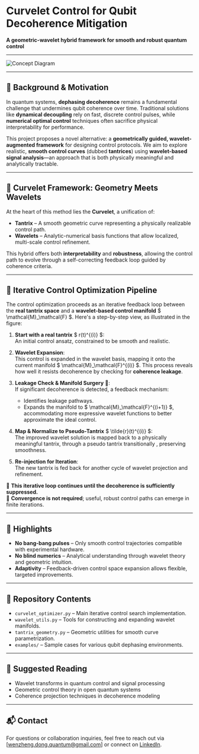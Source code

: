 # Curvelet Control for Qubit Decoherence Mitigation

**A geometric-wavelet hybrid framework for smooth and robust quantum control**

---

![Concept Diagram](https://i.imgur.com/nL9P1ot.png)

---

## 🧠 Background & Motivation

In quantum systems, **dephasing decoherence** remains a fundamental challenge that undermines qubit coherence over time. Traditional solutions like **dynamical decoupling** rely on fast, discrete control pulses, while **numerical optimal control** techniques often sacrifice physical interpretability for performance.

This project proposes a novel alternative: a **geometrically guided, wavelet-augmented framework** for designing control protocols. We aim to explore realistic, **smooth control curves** (dubbed **tantrices**) using **wavelet-based signal analysis**—an approach that is both physically meaningful and analytically tractable.

---

## 🔁 Curvelet Framework: Geometry Meets Wavelets

At the heart of this method lies the **Curvelet**, a unification of:

- **Tantrix** – A smooth geometric curve representing a physically realizable control path.
- **Wavelets** – Analytic-numerical basis functions that allow localized, multi-scale control refinement.

This hybrid offers both **interpretability** and **robustness**, allowing the control path to evolve through a self-correcting feedback loop guided by coherence criteria.

---

## 🔧 Iterative Control Optimization Pipeline

The control optimization proceeds as an iterative feedback loop between the **real tantrix space** and a **wavelet-based control manifold** $ \mathcal{M}_\mathcal{F} $. Here's a step-by-step view, as illustrated in the figure:

1. **Start with a real tantrix** $ r(t)^{(i)} $:  
   An initial control ansatz, constrained to be smooth and realistic.

2. **Wavelet Expansion**:  
   This control is expanded in the wavelet basis, mapping it onto the current manifold $ \mathcal{M}_\mathcal{F}^{(i)} $. This process reveals how well it resists decoherence by checking for **coherence leakage**.

3. **Leakage Check & Manifold Surgery** 🤖:  
   If significant decoherence is detected, a feedback mechanism:
   - Identifies leakage pathways.
   - Expands the manifold to $ \mathcal{M}_\mathcal{F}^{(i+1)} $, accommodating more expressive wavelet functions to better approximate the ideal control.

4. **Map & Normalize to Pseudo-Tantrix** $ \tilde{r}(t)^{(i)} $:  
   The improved wavelet solution is mapped back to a physically meaningful tantrix, through a pseudo tantrix transitionally , preserving smoothness.

5. **Re-injection for Iteration**:  
   The new tantrix is fed back for another cycle of wavelet projection and refinement.

🔁 **This iterative loop continues until the decoherence is sufficiently suppressed.**  
🧠 **Convergence is not required**; useful, robust control paths can emerge in finite iterations.

---

## 📌 Highlights

- **No bang-bang pulses** – Only smooth control trajectories compatible with experimental hardware.
- **No blind numerics** – Analytical understanding through wavelet theory and geometric intuition.
- **Adaptivity** – Feedback-driven control space expansion allows flexible, targeted improvements.

---

## 📂 Repository Contents

- `curvelet_optimizer.py` – Main iterative control search implementation.
- `wavelet_utils.py` – Tools for constructing and expanding wavelet manifolds.
- `tantrix_geometry.py` – Geometric utilities for smooth curve parametrization.
- `examples/` – Sample cases for various qubit dephasing environments.

---

## 📖 Suggested Reading

- Wavelet transforms in quantum control and signal processing  
- Geometric control theory in open quantum systems  
- Coherence projection techniques in decoherence modeling

---

## 📬 Contact

For questions or collaboration inquiries, feel free to reach out via [wenzheng.dong.quantum@gmail.com] or connect on [LinkedIn](https://www.linkedin.com/in/wenzheng-dong).


